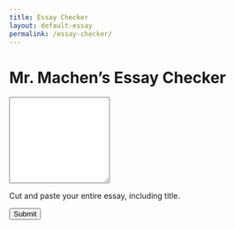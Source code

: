 ```yaml
---
title: Essay Checker
layout: default-essay
permalink: /essay-checker/
---
```

<h1 class="essay-headline">Mr. Machen’s Essay Checker</h1>

<div class="wrapper">
	<div class="text-box">
		<textarea tabindex="3" name="main_text" id="main_text" class="form-control" rows="10"  dir="auto"></textarea>
		<p for="main_text">Cut and paste your entire essay, including title.</p>
		<button>Submit</button>
	</div>
		<div class="results">
		</div>
</div>

<!-- cols="100" -->